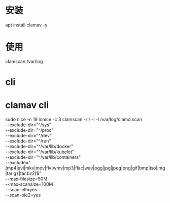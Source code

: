 # 安装
apt install clamav -y 
# 使用
clamscan /var/log
# cli
# clamav cli
sudo nice -n 19 ionice -c 3 clamscan -r  / -i -l /var/log/clamd.scan \
  --exclude-dir="^/sys" \
  --exclude-dir="^/proc" \
  --exclude-dir="^/dev" \
  --exclude-dir="^/run" \
  --exclude-dir="^/var/lib/docker" \
  --exclude-dir="^/var/lib/kubelet" \
  --exclude-dir="^/var/lib/containers" \
  --exclude="\.(mp4|avi|mkv|mov|flv|wmv|mp3|flac|wav|ogg|jpg|jpeg|png|gif|bmp|iso|img|tar\.gz|tar\.bz2)$" \
  --max-filesize=50M \
  --max-scansize=100M \
  --scan-elf=yes \
  --scan-ole2=yes
